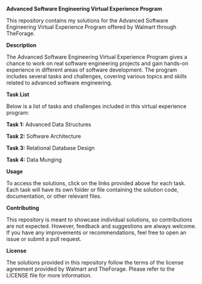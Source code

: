 **Advanced Software Engineering Virtual Experience Program**

This repository contains my solutions for the Advanced Software Engineering Virtual Experience Program offered by Walmart through TheForage.

**Description**

The Advanced Software Engineering Virtual Experience Program gives a chance to work on real software engineering projects and gain hands-on experience in different areas of software development. The program includes several tasks and challenges, covering various topics and skills related to advanced software engineering.

**Task List**

Below is a list of tasks and challenges included in this virtual experience program:

**Task 1:** Advanced Data Structures

**Task 2:** Software Architecture

**Task 3:** Relational Database Design

**Task 4:** Data Munging

**Usage**

To access the solutions, click on the links provided above for each task. Each task will have its own folder or file containing the solution code, documentation, or other relevant files.

**Contributing**

This repository is meant to showcase individual solutions, so contributions are not expected. However, feedback and suggestions are always welcome. If you have any improvements or recommendations, feel free to open an issue or submit a pull request.

**License**

The solutions provided in this repository follow the terms of the license agreement provided by Walmart and TheForage. Please refer to the LICENSE file for more information.
